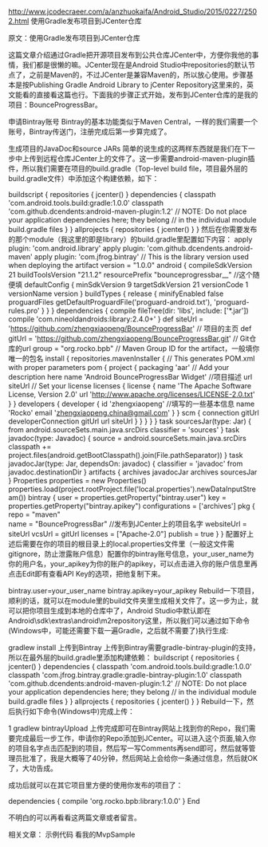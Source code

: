 http://www.jcodecraeer.com/a/anzhuokaifa/Android_Studio/2015/0227/2502.html
使用Gradle发布项目到JCenter仓库

原文：使用Gradle发布项目到JCenter仓库 

这篇文章介绍通过Gradle把开源项目发布到公共仓库JCenter中，方便你我他的事情，我们都是很懒的嘛。JCenter现在是Android Studio中repositories的默认节点了，之前是Maven的，不过JCenter是兼容Maven的，所以放心使用。步骤基本是按Publishing Gradle Android Library to jCenter Repository这里来的，英文能看的直接看这篇也行。下面我的步骤正式开始，发布到JCenter仓库的是我的项目：BounceProgressBar。

申请Bintray账号
Bintray的基本功能类似于Maven Central，一样的我们需要一个账号，Bintray传送门，注册完成后第一步算完成了。

生成项目的JavaDoc和source JARs
简单的说生成的这两样东西就是我们在下一步中上传到远程仓库JCenter上的文件了。这一步需要android-maven-plugin插件，所以我们需要在项目的build.gradle（Top-level build file，项目最外层的build.gradle文件）中添加这个构建依赖，如下：


buildscript {
    repositories {
        jcenter()
    }
    dependencies {
        classpath 'com.android.tools.build:gradle:1.0.0'
        classpath 'com.github.dcendents:android-maven-plugin:1.2'
        // NOTE: Do not place your application dependencies here; they belong
        // in the individual module build.gradle files
    }
}
allprojects {
    repositories {
        jcenter()
    }
}
然后在你需要发布的那个module（我这里的即是library）的build.gradle里配置如下内容：
apply plugin: 'com.android.library'
apply plugin: 'com.github.dcendents.android-maven'
apply plugin: 'com.jfrog.bintray'
// This is the library version used when deploying the artifact
version = "1.0.0"
android {
    compileSdkVersion 21
    buildToolsVersion "21.1.2"
    resourcePrefix "bounceprogressbar__"    //这个随便填
    defaultConfig {
        minSdkVersion 9
        targetSdkVersion 21
        versionCode 1
        versionName version
    }
    buildTypes {
        release {
            minifyEnabled false
            proguardFiles getDefaultProguardFile('proguard-android.txt'), 'proguard-rules.pro'
        }
    }
}
dependencies {
    compile fileTree(dir: 'libs', include: ['*.jar'])
    compile 'com.nineoldandroids:library:2.4.0+'
}
def siteUrl = 'https://github.com/zhengxiaopeng/BounceProgressBar' // 项目的主页
def gitUrl = 'https://github.com/zhengxiaopeng/BounceProgressBar.git' // Git仓库的url
group = "org.rocko.bpb" // Maven Group ID for the artifact，一般填你唯一的包名
install {
    repositories.mavenInstaller {
        // This generates POM.xml with proper parameters
        pom {
        project {
        packaging 'aar'
        // Add your description here
        name 'Android BounceProgressBar Widget' //项目描述
        url siteUrl
        // Set your license
        licenses {
            license {
            name 'The Apache Software License, Version 2.0'
            url 'http://www.apache.org/licenses/LICENSE-2.0.txt'
            }
        }
        developers {
        developer {
        id 'zhengxiaopeng'    //填写的一些基本信息
        name 'Rocko'
        email 'zhengxiaopeng.china@gmail.com'
        }
        }
        scm {
        connection gitUrl
        developerConnection gitUrl
        url siteUrl
        }
        }
        }
    }
}
task sourcesJar(type: Jar) {
    from android.sourceSets.main.java.srcDirs
    classifier = 'sources'
}
task javadoc(type: Javadoc) {
    source = android.sourceSets.main.java.srcDirs
    classpath += project.files(android.getBootClasspath().join(File.pathSeparator))
}
task javadocJar(type: Jar, dependsOn: javadoc) {
    classifier = 'javadoc'
    from javadoc.destinationDir
}
artifacts {
    archives javadocJar
    archives sourcesJar
}
Properties properties = new Properties()
properties.load(project.rootProject.file('local.properties').newDataInputStream())
bintray {
    user = properties.getProperty("bintray.user")
    key = properties.getProperty("bintray.apikey")
    configurations = ['archives']
    pkg {
        repo = "maven"    
        name = "BounceProgressBar"    //发布到JCenter上的项目名字
        websiteUrl = siteUrl
        vcsUrl = gitUrl
        licenses = ["Apache-2.0"]
        publish = true
    }
}
配置好上述后需要在你的项目的根目录上的local.properties文件里（一般这文件需gitignore，防止泄露账户信息）配置你的bintray账号信息，your_user_name为你的用户名，your_apikey为你的账户的apikey，可以点击进入你的账户信息里再点击Edit即有查看API Key的选项，把他复制下来。

bintray.user=your_user_name
bintray.apikey=your_apikey
Rebuild一下项目，顺利的话，就可以在module里的build文件夹里生成相关文件了。这一步为止，就可以把你项目生成到本地的仓库中了，Android Studio中默认即在Android\sdk\extras\android\m2repository这里，所以我们可以通过如下命令(Windows中，可能还需要下载一遍Gradle，之后就不需要了)执行生成:

gradlew install
上传到Bintray
上传到Bintray需要gradle-bintray-plugin的支持，所以在最外层的build.gradle里添加构建依赖：
buildscript {
    repositories {
        jcenter()
    }
    dependencies {
        classpath 'com.android.tools.build:gradle:1.0.0'
        classpath 'com.jfrog.bintray.gradle:gradle-bintray-plugin:1.0'
        classpath 'com.github.dcendents:android-maven-plugin:1.2'
        // NOTE: Do not place your application dependencies here; they belong
        // in the individual module build.gradle files
    }
}
allprojects {
    repositories {
        jcenter()
    }
}
Rebuild一下，然后执行如下命令(Windows中)完成上传：

1
gradlew bintrayUpload
上传完成即可在Bintray网站上找到你的Repo，我们需要完成最后一步工作，申请你的Repo添加到JCenter。可以进入这个页面,输入你的项目名字点击匹配到的项目，然后写一写Comments再send即可，然后就等管理员批准了，我是大概等了40分钟，然后网站上会给你一条通过信息，然后就OK了，大功告成。



成功后就可以在其它项目里方便的使用你发布的项目了：

dependencies {
    compile 'org.rocko.bpb:library:1.0.0'
}
End


不明白的可以再看看这两篇文章或者留言。

相关文章：
示例代码 看我的MvpSample
